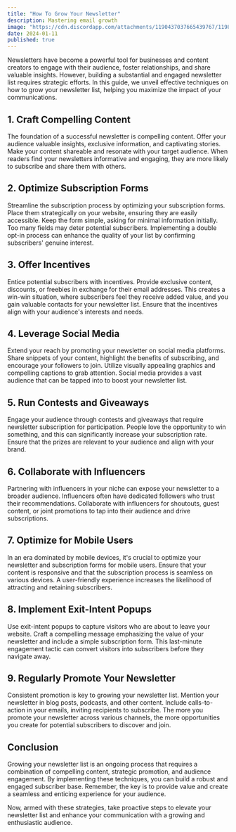 ```yaml
---
title: "How To Grow Your Newsletter"
description: Mastering email growth
image: "https://cdn.discordapp.com/attachments/1190437037665439767/1198772152917307554/foundercentral_49862_a_successful_email_newsletter_with_money_2138e2dc-8df3-4117-ad7b-9d8f3b10dc67.png?ex=65c01e91&is=65ada991&hm=cc84a8ef4ccf87dff0eb5c5925c9e8b8a6fae79779bc2c44b737073cab41e2d6&"
date: 2024-01-11
published: true
---
```


Newsletters have become a powerful tool for businesses and content creators to engage with their audience, foster relationships, and share valuable insights. However, building a substantial and engaged newsletter list requires strategic efforts. In this guide, we unveil effective techniques on how to grow your newsletter list, helping you maximize the impact of your communications.

## 1. Craft Compelling Content

The foundation of a successful newsletter is compelling content. Offer your audience valuable insights, exclusive information, and captivating stories. Make your content shareable and resonate with your target audience. When readers find your newsletters informative and engaging, they are more likely to subscribe and share them with others.

## 2. Optimize Subscription Forms

Streamline the subscription process by optimizing your subscription forms. Place them strategically on your website, ensuring they are easily accessible. Keep the form simple, asking for minimal information initially. Too many fields may deter potential subscribers. Implementing a double opt-in process can enhance the quality of your list by confirming subscribers' genuine interest.

## 3. Offer Incentives

Entice potential subscribers with incentives. Provide exclusive content, discounts, or freebies in exchange for their email addresses. This creates a win-win situation, where subscribers feel they receive added value, and you gain valuable contacts for your newsletter list. Ensure that the incentives align with your audience's interests and needs.

## 4. Leverage Social Media

Extend your reach by promoting your newsletter on social media platforms. Share snippets of your content, highlight the benefits of subscribing, and encourage your followers to join. Utilize visually appealing graphics and compelling captions to grab attention. Social media provides a vast audience that can be tapped into to boost your newsletter list.

## 5. Run Contests and Giveaways

Engage your audience through contests and giveaways that require newsletter subscription for participation. People love the opportunity to win something, and this can significantly increase your subscription rate. Ensure that the prizes are relevant to your audience and align with your brand.

## 6. Collaborate with Influencers

Partnering with influencers in your niche can expose your newsletter to a broader audience. Influencers often have dedicated followers who trust their recommendations. Collaborate with influencers for shoutouts, guest content, or joint promotions to tap into their audience and drive subscriptions.

## 7. Optimize for Mobile Users

In an era dominated by mobile devices, it's crucial to optimize your newsletter and subscription forms for mobile users. Ensure that your content is responsive and that the subscription process is seamless on various devices. A user-friendly experience increases the likelihood of attracting and retaining subscribers.

## 8. Implement Exit-Intent Popups

Use exit-intent popups to capture visitors who are about to leave your website. Craft a compelling message emphasizing the value of your newsletter and include a simple subscription form. This last-minute engagement tactic can convert visitors into subscribers before they navigate away.

## 9. Regularly Promote Your Newsletter

Consistent promotion is key to growing your newsletter list. Mention your newsletter in blog posts, podcasts, and other content. Include calls-to-action in your emails, inviting recipients to subscribe. The more you promote your newsletter across various channels, the more opportunities you create for potential subscribers to discover and join.

## Conclusion

Growing your newsletter list is an ongoing process that requires a combination of compelling content, strategic promotion, and audience engagement. By implementing these techniques, you can build a robust and engaged subscriber base. Remember, the key is to provide value and create a seamless and enticing experience for your audience.

Now, armed with these strategies, take proactive steps to elevate your newsletter list and enhance your communication with a growing and enthusiastic audience.
